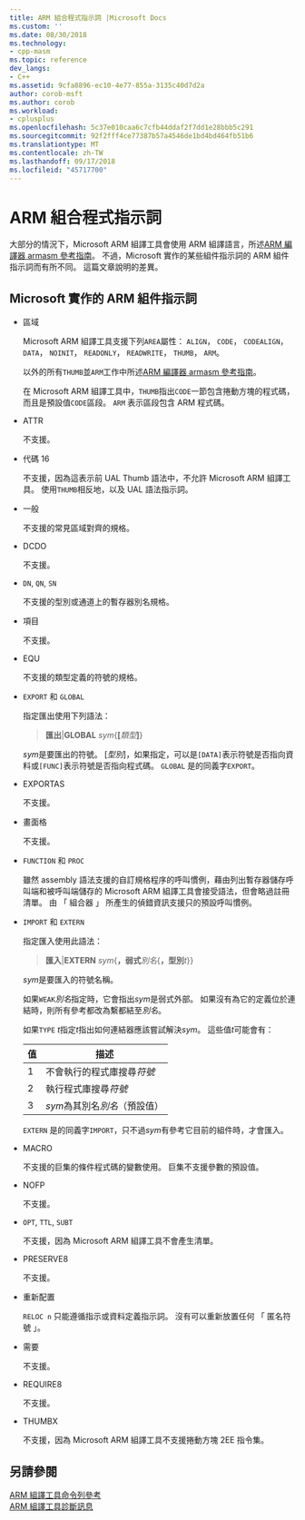 ```yaml
---
title: ARM 組合程式指示詞 |Microsoft Docs
ms.custom: ''
ms.date: 08/30/2018
ms.technology:
- cpp-masm
ms.topic: reference
dev_langs:
- C++
ms.assetid: 9cfa8896-ec10-4e77-855a-3135c40d7d2a
author: corob-msft
ms.author: corob
ms.workload:
- cplusplus
ms.openlocfilehash: 5c37e010caa6c7cfb44ddaf2f7dd1e28bbb5c291
ms.sourcegitcommit: 92f2fff4ce77387b57a4546de1bd4bd464fb51b6
ms.translationtype: MT
ms.contentlocale: zh-TW
ms.lasthandoff: 09/17/2018
ms.locfileid: "45717700"
---
```

# <a name="arm-assembler-directives"></a>ARM 組合程式指示詞

大部分的情況下，Microsoft ARM 組譯工具會使用 ARM 組譯語言，所述[ARM 編譯器 armasm 參考指南](http://infocenter.arm.com/help/topic/com.arm.doc.dui0802b/index.html)。 不過，Microsoft 實作的某些組件指示詞的 ARM 組件指示詞而有所不同。 這篇文章說明的差異。

## <a name="microsoft-implementations-of-arm-assembly-directives"></a>Microsoft 實作的 ARM 組件指示詞

- 區域

   Microsoft ARM 組譯工具支援下列`AREA`屬性： `ALIGN`， `CODE`， `CODEALIGN`， `DATA`， `NOINIT`， `READONLY`， `READWRITE`， `THUMB`， `ARM`。

   以外的所有`THUMB`並`ARM`工作中所述[ARM 編譯器 armasm 參考指南](http://infocenter.arm.com/help/topic/com.arm.doc.dui0802b/index.html)。

   在 Microsoft ARM 組譯工具中，`THUMB`指出`CODE`一節包含捲動方塊的程式碼，而且是預設值`CODE`區段。  `ARM` 表示區段包含 ARM 程式碼。

- ATTR

   不支援。

- 代碼 16

   不支援，因為這表示前 UAL Thumb 語法中，不允許 Microsoft ARM 組譯工具。  使用`THUMB`相反地，以及 UAL 語法指示詞。

- 一般

   不支援的常見區域對齊的規格。

- DCDO

   不支援。

- `DN`, `QN`, `SN`

   不支援的型別或通道上的暫存器別名規格。

- 項目

   不支援。

- EQU

   不支援的類型定義的符號的規格。

- `EXPORT` 和 `GLOBAL`

   指定匯出使用下列語法：

   > **匯出**|**GLOBAL** <em>sym</em>{**[**<em>類型</em>**]**}

   *sym*是要匯出的符號。  [*型別*]，如果指定，可以是`[DATA]`表示符號是否指向資料或`[FUNC]`表示符號是否指向程式碼。 `GLOBAL` 是的同義字`EXPORT`。

- EXPORTAS

   不支援。

- 畫面格

   不支援。

- `FUNCTION` 和 `PROC`

   雖然 assembly 語法支援的自訂規格程序的呼叫慣例，藉由列出暫存器儲存呼叫端和被呼叫端儲存的 Microsoft ARM 組譯工具會接受語法，但會略過註冊清單。  由 「 組合器 」 所產生的偵錯資訊支援只的預設呼叫慣例。

- `IMPORT` 和 `EXTERN`

   指定匯入使用此語法：

   > **匯入**|**EXTERN** *sym*{**，弱式***別名*{**，型別***t*}}

   *sym*是要匯入的符號名稱。

   如果`WEAK`*別名*指定時，它會指出*sym*是弱式外部。 如果沒有為它的定義位於連結時，則所有參考都改為繫都結至*別名*。

   如果`TYPE` *t*指定*t*指出如何連結器應該嘗試解決*sym*。  這些值*t*可能會有：

   |值|描述|
   |-|-|
   |1|不會執行的程式庫搜尋*符號*|
   |2|執行程式庫搜尋*符號*|
   |3|*sym*為其別名*別名*（預設值）|

   `EXTERN` 是的同義字`IMPORT`，只不過*sym*有參考它目前的組件時，才會匯入。

- MACRO

   不支援的巨集的條件程式碼的變數使用。 巨集不支援參數的預設值。

- NOFP

   不支援。

- `OPT`, `TTL`, `SUBT`

   不支援，因為 Microsoft ARM 組譯工具不會產生清單。

- PRESERVE8

   不支援。

- 重新配置

   `RELOC n` 只能遵循指示或資料定義指示詞。 沒有可以重新放置任何 「 匿名符號 」。

- 需要

   不支援。

- REQUIRE8

   不支援。

- THUMBX

   不支援，因為 Microsoft ARM 組譯工具不支援捲動方塊 2EE 指令集。

## <a name="see-also"></a>另請參閱

[ARM 組譯工具命令列參考](../../assembler/arm/arm-assembler-command-line-reference.md)<br/>
[ARM 組譯工具診斷訊息](../../assembler/arm/arm-assembler-diagnostic-messages.md)<br/>
